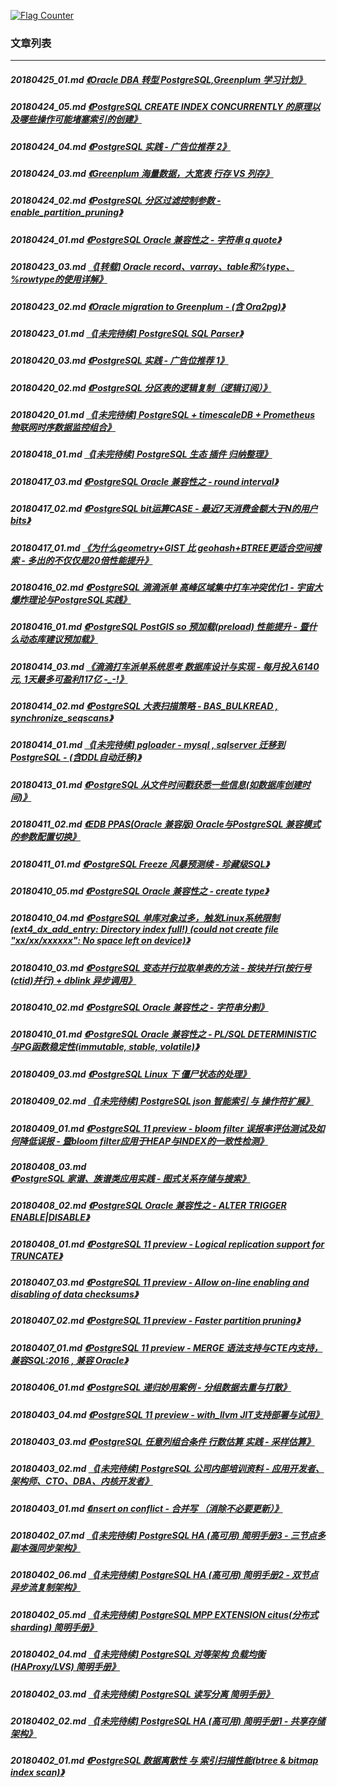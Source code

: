 <a rel="nofollow" href="http://info.flagcounter.com/h9V1"  ><img src="http://s03.flagcounter.com/count/h9V1/bg_FFFFFF/txt_000000/border_CCCCCC/columns_2/maxflags_12/viewers_0/labels_0/pageviews_0/flags_0/"  alt="Flag Counter"  border="0"  ></a>  
  
### 文章列表  
----  
##### 20180425_01.md   [《Oracle DBA 转型 PostgreSQL,Greenplum 学习计划》](20180425_01.md)  
##### 20180424_05.md   [《PostgreSQL CREATE INDEX CONCURRENTLY 的原理以及哪些操作可能堵塞索引的创建》](20180424_05.md)  
##### 20180424_04.md   [《PostgreSQL 实践 - 广告位推荐 2》](20180424_04.md)  
##### 20180424_03.md   [《Greenplum 海量数据，大宽表 行存 VS 列存》](20180424_03.md)  
##### 20180424_02.md   [《PostgreSQL 分区过滤控制参数 - enable_partition_pruning》](20180424_02.md)  
##### 20180424_01.md   [《PostgreSQL Oracle 兼容性之 - 字符串 q quote》](20180424_01.md)  
##### 20180423_03.md   [《[转载] Oracle record、varray、table和%type、%rowtype的使用详解》](20180423_03.md)  
##### 20180423_02.md   [《Oracle migration to Greenplum - (含 Ora2pg)》](20180423_02.md)  
##### 20180423_01.md   [《[未完待续] PostgreSQL SQL Parser》](20180423_01.md)  
##### 20180420_03.md   [《PostgreSQL 实践 - 广告位推荐 1》](20180420_03.md)  
##### 20180420_02.md   [《PostgreSQL 分区表的逻辑复制（逻辑订阅）》](20180420_02.md)  
##### 20180420_01.md   [《[未完待续] PostgreSQL + timescaleDB + Prometheus 物联网时序数据监控组合》](20180420_01.md)  
##### 20180418_01.md   [《[未完待续] PostgreSQL 生态 插件 归纳整理》](20180418_01.md)  
##### 20180417_03.md   [《PostgreSQL Oracle 兼容性之 - round interval》](20180417_03.md)  
##### 20180417_02.md   [《PostgreSQL bit运算CASE - 最近7天消费金额大于N的用户bits》](20180417_02.md)  
##### 20180417_01.md   [《为什么geometry+GIST 比 geohash+BTREE更适合空间搜索 - 多出的不仅仅是20倍性能提升》](20180417_01.md)  
##### 20180416_02.md   [《PostgreSQL 滴滴派单 高峰区域集中打车冲突优化1 - 宇宙大爆炸理论与PostgreSQL实践》](20180416_02.md)  
##### 20180416_01.md   [《PostgreSQL PostGIS so 预加载(preload) 性能提升 - 暨什么动态库建议预加载》](20180416_01.md)  
##### 20180414_03.md   [《滴滴打车派单系统思考 数据库设计与实现 - 每月投入6140元, 1天最多可盈利117亿  -_-!》](20180414_03.md)  
##### 20180414_02.md   [《PostgreSQL 大表扫描策略 - BAS_BULKREAD , synchronize_seqscans》](20180414_02.md)  
##### 20180414_01.md   [《[未完待续] pgloader - mysql , sqlserver 迁移到 PostgreSQL - (含DDL自动迁移)》](20180414_01.md)  
##### 20180413_01.md   [《PostgreSQL 从文件时间戳获悉一些信息(如数据库创建时间)》](20180413_01.md)  
##### 20180411_02.md   [《EDB PPAS(Oracle 兼容版) Oracle与PostgreSQL 兼容模式的参数配置切换》](20180411_02.md)  
##### 20180411_01.md   [《PostgreSQL Freeze 风暴预测续 - 珍藏级SQL》](20180411_01.md)  
##### 20180410_05.md   [《PostgreSQL Oracle 兼容性之 - create type》](20180410_05.md)  
##### 20180410_04.md   [《PostgreSQL 单库对象过多，触发Linux系统限制 (ext4_dx_add_entry: Directory index full!) (could not create file "xx/xx/xxxxxx": No space left on device)》](20180410_04.md)  
##### 20180410_03.md   [《PostgreSQL 变态并行拉取单表的方法 - 按块并行(按行号(ctid)并行) + dblink 异步调用》](20180410_03.md)  
##### 20180410_02.md   [《PostgreSQL Oracle 兼容性之 - 字符串分割》](20180410_02.md)  
##### 20180410_01.md   [《PostgreSQL Oracle 兼容性之 - PL/SQL DETERMINISTIC 与PG函数稳定性(immutable, stable, volatile)》](20180410_01.md)  
##### 20180409_03.md   [《PostgreSQL Linux 下 僵尸<defunct>状态的处理》](20180409_03.md)  
##### 20180409_02.md   [《[未完待续] PostgreSQL json 智能索引 与 操作符扩展》](20180409_02.md)  
##### 20180409_01.md   [《PostgreSQL 11 preview - bloom filter 误报率评估测试及如何降低误报 - 暨bloom filter应用于HEAP与INDEX的一致性检测》](20180409_01.md)  
##### 20180408_03.md   [《PostgreSQL 家谱、族谱类应用实践 - 图式关系存储与搜索》](20180408_03.md)  
##### 20180408_02.md   [《PostgreSQL Oracle 兼容性之 - ALTER TRIGGER ENABLE|DISABLE》](20180408_02.md)  
##### 20180408_01.md   [《PostgreSQL 11 preview - Logical replication support for TRUNCATE》](20180408_01.md)  
##### 20180407_03.md   [《PostgreSQL 11 preview - Allow on-line enabling and disabling of data checksums》](20180407_03.md)  
##### 20180407_02.md   [《PostgreSQL 11 preview - Faster partition pruning》](20180407_02.md)  
##### 20180407_01.md   [《PostgreSQL 11 preview - MERGE 语法支持与CTE内支持，兼容SQL:2016 , 兼容 Oracle》](20180407_01.md)  
##### 20180406_01.md   [《PostgreSQL 递归妙用案例 - 分组数据去重与打散》](20180406_01.md)  
##### 20180403_04.md   [《PostgreSQL 11 preview - with_llvm JIT支持部署与试用》](20180403_04.md)  
##### 20180403_03.md   [《PostgreSQL 任意列组合条件 行数估算 实践 - 采样估算》](20180403_03.md)  
##### 20180403_02.md   [《[未完待续] PostgreSQL 公司内部培训资料 - 应用开发者、架构师、CTO、DBA、内核开发者》](20180403_02.md)  
##### 20180403_01.md   [《insert on conflict - 合并写 （消除不必要更新）》](20180403_01.md)  
##### 20180402_07.md   [《[未完待续] PostgreSQL HA (高可用) 简明手册3 - 三节点多副本强同步架构》](20180402_07.md)  
##### 20180402_06.md   [《[未完待续] PostgreSQL HA (高可用) 简明手册2 - 双节点异步流复制架构》](20180402_06.md)  
##### 20180402_05.md   [《[未完待续] PostgreSQL MPP EXTENSION citus(分布式 sharding) 简明手册》](20180402_05.md)  
##### 20180402_04.md   [《[未完待续] PostgreSQL 对等架构 负载均衡(HAProxy/LVS) 简明手册》](20180402_04.md)  
##### 20180402_03.md   [《[未完待续] PostgreSQL 读写分离 简明手册》](20180402_03.md)  
##### 20180402_02.md   [《[未完待续] PostgreSQL HA (高可用) 简明手册1 - 共享存储架构》](20180402_02.md)  
##### 20180402_01.md   [《PostgreSQL 数据离散性 与 索引扫描性能(btree & bitmap index scan)》](20180402_01.md)  
